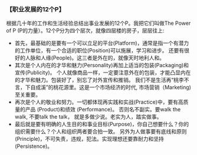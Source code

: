 ### 【职业发展的12个P】

根据几十年的工作和生活经验总结出事业发展的12个P。我把它们叫做The Power of P (P的力量）。12个P分为四个层次，就像四层楼的房子，层层往上:
-	首先，最基础的是要有一个可以立足的平台(Platform)，通常是指一个有潜力的工作单位，有一个合适的职位(Position)可以施展，学习和进步。
还要有很好的人脉和人缘(People)。这三者是外在的，就像天时地利人和。
- 其次是个人内在的才华和魅力(Personality)再加上适当的包装(Packaging)和宣传(Publicity)。
个人就像商品一样，一定要注意外在的包装，才能凸显内在的才华和魅力。包装好了，别忘了对外宣传和推销。
我们不是生活再“桃李不言，下自成溪”的桃花源里。这是一个市场经济的时代, 市场营销（Marketing) 至关重要。
- 再次是个人的敬业和努力。一切都体现再实践和实战(Practice)中，要有高质量的产品 (Product)和绩效 (Performance)。
否则名不副实。要walk the walk, 不要talk the talk， 就是多做少说。老实为人，踏实做事。
-	最后就是要有明确的人生目的和事业目标(Purpose)，你自己想要什么？你的组织需要什么？个人和组织两者要合拍一致。
另外为人做事要有底线和原则(Principle)，不可失责，违规，犯法。实现理想还要靠耐力和坚持 (Persistence)。 

